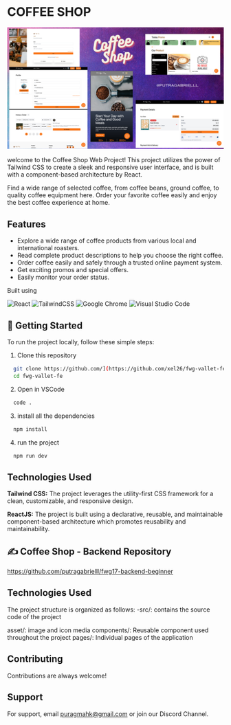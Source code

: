 # COFFEE SHOP

![App Screenshot](https://github.com/putragabrielll/fwg17-beginner-frontend/blob/main/public/banner.png?raw=true)

welcome to the Coffee Shop Web Project! This project utilizes the power of Tailwind CSS to create a sleek and responsive user interface, and is built with a component-based architecture by React.

Find a wide range of selected coffee, from coffee beans, ground coffee, to quality coffee equipment here. Order your favorite coffee easily and enjoy the best coffee experience at home.


## Features

 - Explore a wide range of coffee products from various local and international roasters.
 - Read complete product descriptions to help you choose the right coffee.
 - Order coffee easily and safely through a trusted online payment system.
- Get exciting promos and special offers.
- Easily monitor your order status.

Built using

![React](https://img.shields.io/badge/react-%2320232a.svg?style=for-the-badge&logo=react&logoColor=%2361DAFB)
![TailwindCSS](https://img.shields.io/badge/tailwindcss-%2338B2AC.svg?style=for-the-badge&logo=tailwind-css&logoColor=white)
![Google Chrome](https://img.shields.io/badge/Google%20Chrome-4285F4?style=for-the-badge&logo=GoogleChrome&logoColor=white)
![Visual Studio Code](https://img.shields.io/badge/Visual%20Studio%20Code-0078d7.svg?style=for-the-badge&logo=visual-studio-code&logoColor=white)


## 📌 Getting Started

To run the project locally, follow these simple steps:

1. Clone this repository
```sh
  git clone https://github.com/](https://github.com/xel26/fwg-vallet-fe.git
  cd fwg-vallet-fe
```

2. Open in VSCode
```sh
  code .
```

3. install all the dependencies
```sh
  npm install
```

4. run the project
```sh
  npm run dev
```

## Technologies Used

**Tailwind CSS:** The project leverages the utility-first CSS framework for a clean, customizable, and responsive design.

**ReactJS:** The project is built using a declarative, reusable, and maintainable component-based architecture which promotes reusability and maintainability.

## ✍️ Coffee Shop - Backend Repository
https://github.com/putragabrielll/fwg17-backend-beginner

## Technologies Used

The project structure is organized as follows: -src/: contains the source code of the project

asset/: image and icon media
components/: Reusable component used throughout the project
pages/: Individual pages of the application


## Contributing

Contributions are always welcome!


## Support

For support, email puragmahk@gmail.com or join our Discord Channel.